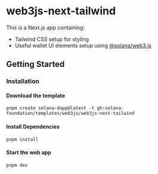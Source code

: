 # web3js-next-tailwind

This is a Next.js app containing:

- Tailwind CSS setup for styling
- Useful wallet UI elements setup using [@solana/web3.js](https://www.npmjs.com/package/@solana/web3.js)

## Getting Started

### Installation

#### Download the template

```shell
pnpm create solana-dapp@latest -t gh:solana-foundation/templates/web3js/web3js-next-tailwind
```

#### Install Dependencies

```shell
pnpm install
```

#### Start the web app

```shell
pnpm dev
```
